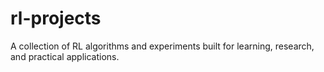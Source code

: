 # rl-projects
A collection of RL algorithms and experiments built for learning, research, and practical applications.
